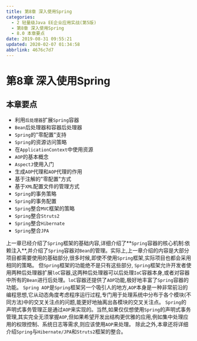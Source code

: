 ```yaml
---
title: 第8章 深入使用Spring
categories: 
  - 2 轻量级Java EE企业应用实战(第5版)
  - 第8章 深入使用Spring
  - 8.0 本章要点
date: 2019-08-31 09:55:21
updated: 2020-02-07 01:34:58
abbrlink: 4676c7d7
---
```

# 第8章 深入使用Spring #
## 本章要点 ##
- 利用`后处理器`扩展`Spring`容器
- `Bean`后处理器和容器后处理器
- `Spring`的"零配置"支持
- `Spring`的资源访问策略
- 在`ApplicationContext`中使用资源
- `AOP`的基本概念
- `AspectJ`使用入门
- 生成`AOP`代理和`AOP`代理的作用
- 基于注解的"零配置"方式
- 基于`XML`配置文件的管理方式
- `Spring`的事务策略
- `Spring`的事务配置
- `Spring`整合`MVC`框架的策略
- `Spring`整合`Struts2`
- `Spring`整合`Hibernate`
- `Spring`整合`JPA`

上一章已经介绍了`Spring`框架的基础内容,详细介绍了**`Spring`容器的核心机制:依赖注入**,并介绍了`Spring`容器对`Bean`的管理。实际上,上一章介绍的内容是大部分项目都需要使用的基础部分,很多时候,即使不使用`Spring`框架,实际项目也都会采用相同的策略。
但`Spring`框架的功能绝不是只有这些部分, `Spring`框架允许开发者使用两种后处理器扩展`loC`容器,这两种后处理器可以后处理`IoC`容器本身,或者对容器中所有的`Bean`进行后处理。`loC`容器还提供了`AOP`功能,极好地丰富了`Spring`容器的功能。
`Spring AOP`是`Spring`框架另一个吸引人的地方,`AOP`本身是一种非常前沿的编程思想,它从动态角度考虑程序运行过程,专门用于处理系统中分布于各个模块(不同方法)中的交叉关注点的问题,能更好地抽离出各模块的交叉关注点。
`Spring`的声明式事务管理正是通过`AOP`来实现的。当然,如果仅仅想使用`Spring`的声明式事务管理,其实完全无须掌握`AOP`,但如果希望开发出结构更优雅的应用,例如集中处理应用的权限控制、系统日志等需求,则应该使用`AOP`来处理。
除此之外,本章还将详细介绍`Spring`与`Hibernate/JPA`和`Struts2`框架的整合。



